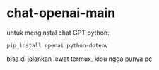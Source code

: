 # chat-openai-main

untuk menginstal chat GPT python:

``
pip install openai python-dotenv
``

bisa di jalankan lewat termux, klou ngga punya pc